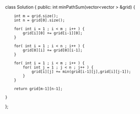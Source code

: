 class Solution {
public:
    int minPathSum(vector<vector<int> > &grid) {
        
        int m = grid.size();
        int n = grid[0].size();
        
        for( int i = 1 ; i < m ; i++ ) {
            grid[i][0] += grid[i-1][0];
        }
        
        for( int i = 1 ; i < n ; i++ ) {
            grid[0][i] += grid[0][i-1];
        }
        
        for( int i = 1 ; i < m ; i++ ) {
            for( int j = 1 ; j < n ; j++ ) {
                grid[i][j] += min(grid[i-1][j],grid[i][j-1]);
            }
        }
        
        return grid[m-1][n-1];
        
    }
};
